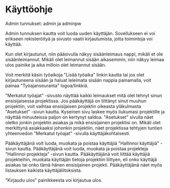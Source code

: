 # Käyttöohje

Admin tunnukset: admin ja adminpw

Admin tunnuksen kautta voit luoda uuden käyttäjän.
Sovellukseen ei voi erikseen rekisteröityä ja sivusto vaatii kirjautumista, jotta toimintoja voi käyttää.

Kun olet kirjautunut, niin pääsivulla näkyy sisäänleimaus nappi, mikäli et ole sisäänleimannut. Mikäli olet leimannut sisään aikasemmin, niin näkyy leimaa ulos painike ja aika milloin olet leimannut sisään.

Voit merkitä käsin työaikoja "Lisää työaika" linkin kautta tai jos olet kirjautuneena sisään ja haluat leleimata sisään nappia painamalla, voit painaa "Työajanseuranta" logoa/linkkiä.

"Merkatut työajat" -sivusto näyttää kaikki leimaukset mitä olet tehnyt sinun ensisijaisessa projektissa.
Jos pääkäyttäjä on liittänyt sinut muuhun projektiin, voit vaihtaa ensisijaisen projektin oikeasta yläkulmasta "Asetukset" -sivun kautta. Kyseinen sivu laskee myös liukumasi projektille ja näyttää minuuteissa paljon on kertynyt saldoa.
"Asetukset" sivulla näet oletko jonkin projektin asiakas ja mikä ensisijainen projektisi on.
Mikäli olet merkittynä asiakkaaksi johonkin projektiin, näet projektissa tehtyjen tuntien yhteenvedon "Merkatut työajat" -sivulla käyttäjäkohtaisesti.

Pääkäyttäjänä voit luoda, muokata ja poistaa käyttäjiä "Hallinnoi käyttäjiä" -sivun kautta.
Pääkäyttäjänä voit luoda, muokata ja poistaa projekteja "Hallinnoi projekteja" -sivun kautta.
Pääkäyttäjänä voit liittää käyttäjiä projekteihin, muokata käyttäjän tietoja projektiin liittyen, eli onko käyttäjä asiakas tai onko tämä hänen ensisijainen projekti. Pääkäyttäjänä näet myös listauksen kaikista käyttäjäliitoksista.

"Kirjaudu ulos" painikkeesta voi kirjautua ulos.
